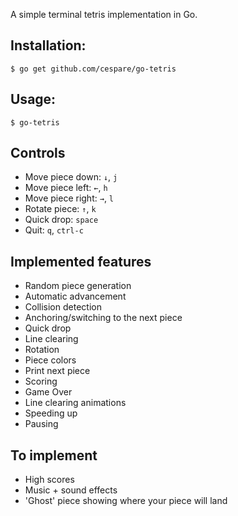A simple terminal tetris implementation in Go.

## Installation:

    $ go get github.com/cespare/go-tetris

## Usage:

    $ go-tetris

## Controls

* Move piece down: `↓`, `j`
* Move piece left: `←`, `h`
* Move piece right: `→`, `l`
* Rotate piece: `↑`, `k`
* Quick drop: `space`
* Quit: `q`, `ctrl-c`

## Implemented features

* Random piece generation
* Automatic advancement
* Collision detection
* Anchoring/switching to the next piece
* Quick drop
* Line clearing
* Rotation
* Piece colors
* Print next piece
* Scoring
* Game Over
* Line clearing animations
* Speeding up
* Pausing

## To implement

* High scores
* Music + sound effects
* 'Ghost' piece showing where your piece will land

